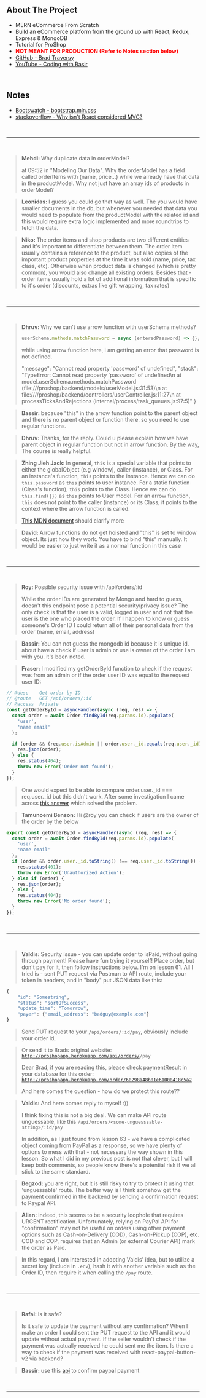 ## About The Project

- MERN eCommerce From Scratch
- Build an eCommerce platform from the ground up with React, Redux, Express & MongoDB
- Tutorial for ProShop
- <b style="color:red;">NOT MEANT FOR PRODUCTION (Refer to Notes section below)</b>
- [GitHub - Brad Traversy](https://github.com/bradtraversy)
- [YouTube - Coding with Basir](https://www.youtube.com/CodingwithBasir)

&nbsp;

## Notes

- [Bootswatch - bootstrap.min.css](https://bootswatch.com/)
- [stackoverflow - Why isn't React considered MVC?](https://stackoverflow.com/questions/53729411/why-isnt-react-considered-mvc)

&nbsp;

---

&nbsp;

> <b>Mehdi: </b>Why duplicate data in orderModel?
>
> at 09:52 in "Modeling Our Data". Why the orderModel has a field called orderItems with (name, price...) while we already have that data in the productModel. Why not just have an array ids of products in orderModel?

> <b>Leonidas: </b>I guess you could go that way as well. The you would have smaller documents in the db, but whenever you needed that data you would need to populate from the productModel with the related id and this would require extra logic implemented and more roundtrips to fetch the data.

> <b>Niko: </b>The order items and shop products are two different entities and it's important to differentiate between them. The order item usually contains a reference to the product, but also copies of the important product properties at the time it was sold (name, price, tax class, etc). Otherwise when product data is changed (which is pretty common), you would also change all existing orders. Besides that - order items usually hold a lot of additional information that is specific to it's order (discounts, extras like gift wrapping, tax rates)

&nbsp;

---

&nbsp;

> <b>Dhruv: </b>Why we can't use arrow function with userSchema methods?
>
> ```js
> userSchema.methods.matchPassword = async (enteredPassword) => {};
> ```
>
> while using arrow function here, i am getting an error that password is not defined.
>
> "message": "Cannot read property 'password' of undefined", "stack": "TypeError: Cannot read property 'password' of undefined\n at model.userSchema.methods.matchPassword (file:///proshop/backend/models/userModel.js:31:53)\n at file:////proshop/backend/controllers/userController.js:11:27\n at processTicksAndRejections (internal/process/task_queues.js:97:5)" }

> <b>Bassir: </b>because "this" in the arrow function point to the parent object and there is no parent object or function there. so you need to use regular functions.

> <b>Dhruv: </b>Thanks, for the reply. Could u please explain how we have parent object in regular function but not in arrow function. By the way, The course is really helpful.

> <b>Zhing Jieh Jack: </b>In general, <code>this</code> is a special variable that points to either the globalObject (e.g window), caller (instance), or Class.
> For an instance's function, <code>this</code> points to the instance. Hence we can do <code>this.password</code> as <code>this</code> points to user instance.
> For a static function (Class's function), <code>this</code> points to the Class. Hence we can do <code>this.find({})</code> as <code>this</code> points to User model.
> For an arrow function, <code>this</code> does not point to the caller (instance) or its Class, it points to the context where the arrow function is called.
>
> [This MDN document](https://developer.mozilla.org/en-US/docs/Web/JavaScript/Reference/Operators/this) should clarify more

> <b>David: </b>Arrow functions do not get hoisted and "this" is set to window object. Its just how they work. You have to bind "this" manually. It would be easier to just write it as a normal function in this case

&nbsp;

---

&nbsp;

> <b>Roy: </b>Possible security issue with /api/orders/:id
>
> While the order IDs are generated by Mongo and hard to guess, doesn't this endpoint pose a potential security/privacy issue? The only check is that the user is a valid, logged in user and not that the user is the one who placed the order. If I happen to know or guess someone's Order ID I could return all of their personal data from the order (name, email, address)

> <b>Bassir: </b>You can not guess the mongodb id because it is unique id. about have a check if user is admin or use is owner of the order I am with you. it's been noted.

> <b>Fraser: </b>I modified my getOrderById function to check if the request was from an admin or if the order user ID was equal to the request user ID:

```js
// @desc    Get order by ID
// @route   GET /api/orders/:id
// @access  Private
const getOrderById = asyncHandler(async (req, res) => {
  const order = await Order.findById(req.params.id).populate(
    'user',
    'name email'
  );

  if (order && (req.user.isAdmin || order.user._id.equals(req.user._id))) {
    res.json(order);
  } else {
    res.status(404);
    throw new Error('Order not found');
  }
});
```

> One would expect to be able to compare order.user.\_id === req.user.\_id but this didn't work. After some investigation I came across [this answer](https://stackoverflow.com/questions/11060213/mongoose-objectid-comparisons-fail-inconsistently) which solved the problem.

> <b>Tamunoemi Benson: </b> Hi @roy you can check if users are the owner of the order by the below

```js
export const getOrderById = asyncHandler(async (req, res) => {
  const order = await Order.findById(req.params.id).populate(
    'user',
    'name email'
  );
  if (order && order.user._id.toString() !== req.user._id.toString()) {
    res.status(401);
    throw new Error('Unauthorized Action');
  } else if (order) {
    res.json(order);
  } else {
    res.status(404);
    throw new Error('No order found');
  }
});
```

&nbsp;

---

&nbsp;

> <b>Valdis: </b>Security issue - you can update order to isPaid, without going through payment!
> Please have fun trying it yourself! Place order, but don't pay for it, then follow instructions below. I'm on lesson 61. All I tried is - sent PUT request via Postman to API route, include your token in headers, and in "body" put JSON data like this:

```js
{
    "id": "Somestring",
    "status": "sortOfSuccess",
    "update_time": "Tomorrow",
    "payer": {"email_address": "badguy@example.com"}
}
```

> Send PUT request to your <code>/api/orders/:id/pay</code>, obviously include your order id,

> Or send it to Brads original website:
> <code> http://proshopapp.herokuapp.com/api/orders/<put-your-order-id-here>/pay</code>
>
> Dear Brad, if you are reading this, please check paymentResult in your database for this order: <code>http://proshopapp.herokuapp.com/order/60298a48b01e61000418c5a2</code>
>
> And here comes the question - how do we protect this route??

> <b>Valdis: </b>And here comes reply to myself :))
>
> I think fixing this is not a big deal. We can make API route unguessable, like this
> <code>/api/orders/&lt;some-unguesssable-string&gt;/:id/pay</code>
>
> In addition, as I just found from lesson 63 - we have a complicated object coming from PayPal as a response, so we have plenty of options to mess with that - not necessary the way shown in this lesson. So what I did in my previous post is not that clever, but I will keep both comments, so people know there's a potential risk if we all stick to the same standard.

> <b>Begzod: </b>you are right, but it is still risky to try to protect it using that 'unguessable' route. The better way is I think somehow get the payment confirmed in the backend by sending a confirmation request to Paypal API.

> <b>Allan: </b>Indeed, this seems to be a security loophole that requires URGENT rectification. Unfortunately, relying on PayPal API for "confirmation" may not be useful on orders using other payment options such as Cash-on-Delivery (COD), Cash-on-Pickup (COP), etc. COD and COP, requires that an Admin (or external Courier API) mark the order as Paid.

> In this regard, I am interested in adopting Valdis' idea, but to utilize a secret key (include in <code>.env</code>), hash it with another variable such as the Order ID, then require it when calling the <code>/pay</code> route.

&nbsp;

---

&nbsp;

> <b>Rafal: </b>Is it safe?
>
> Is it safe to update the payment without any confirmation? When I make an order I could sent the PUT request to the API and it would update without actual payment. If the seller wouldn't check if the payment was actually received he could sent me the item. Is there a way to check if the payment was received with react-paypal-button-v2 via backend?

> <b>Bassir: </b>use this [api](https://developer.paypal.com/docs/api/payments/v2/) to confirm paypal payment

&nbsp;

---

&nbsp;
